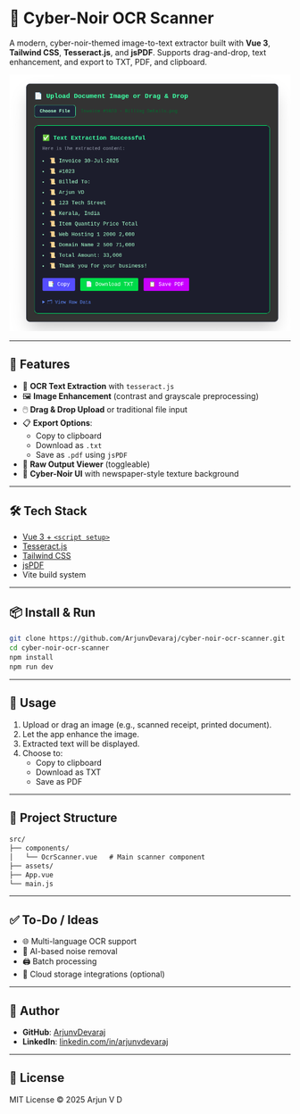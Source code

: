 # 🧠 Cyber-Noir OCR Scanner

A modern, cyber-noir-themed image-to-text extractor built with **Vue 3**, **Tailwind CSS**, **Tesseract.js**, and **jsPDF**. Supports drag-and-drop, text enhancement, and export to TXT, PDF, and clipboard.

![screenshot](public/preview.png)

---

## 🚀 Features

- 🎯 **OCR Text Extraction** with `tesseract.js`
- 🖼️ **Image Enhancement** (contrast and grayscale preprocessing)
- 🖱️ **Drag & Drop Upload** or traditional file input
- 📋 **Export Options**:
  - Copy to clipboard
  - Download as `.txt`
  - Save as `.pdf` using `jsPDF`
- 🧾 **Raw Output Viewer** (toggleable)
- 🌃 **Cyber-Noir UI** with newspaper-style texture background

---

## 🛠️ Tech Stack

- [Vue 3 + `<script setup>`](https://vuejs.org/)
- [Tesseract.js](https://github.com/naptha/tesseract.js)
- [Tailwind CSS](https://tailwindcss.com/)
- [jsPDF](https://github.com/parallax/jsPDF)
- Vite build system

---

## 📦 Install & Run

```bash
git clone https://github.com/ArjunvDevaraj/cyber-noir-ocr-scanner.git
cd cyber-noir-ocr-scanner
npm install
npm run dev
```

---

## 🧪 Usage

1. Upload or drag an image (e.g., scanned receipt, printed document).
2. Let the app enhance the image.
3. Extracted text will be displayed.
4. Choose to:
   - Copy to clipboard
   - Download as TXT
   - Save as PDF

---

## 📁 Project Structure

```
src/
├── components/
│   └── OcrScanner.vue   # Main scanner component
├── assets/
├── App.vue
└── main.js
```

---

## ✅ To-Do / Ideas

- 🌐 Multi-language OCR support
- 🧠 AI-based noise removal
- 🖨️ Batch processing
- 💾 Cloud storage integrations (optional)

---

## 👤 Author

- **GitHub**: [ArjunvDevaraj](https://github.com/ArjunvDevaraj)
- **LinkedIn**: [linkedin.com/in/arjunvdevaraj](https://www.linkedin.com/in/arjunvdevaraj)

---

## 📄 License

MIT License © 2025 Arjun V D